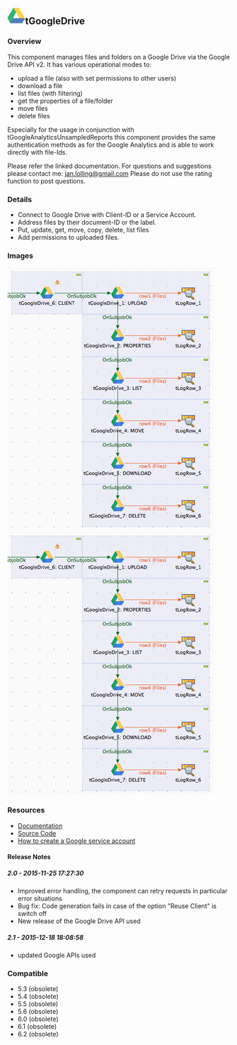 ## <img src='./logo.jpg' width='40' height='40'>tGoogleDrive

### Overview
This component manages files and folders on a Google Drive via the Google Drive API v2.
It has various operational modes to:
- upload a file (also with set permissions to other users)
- download a file
- list files (with filtering)
- get the properties of a file/folder
- move files
- delete files

Especially for the usage in conjunction with tGoogleAnalyticsUnsampledReports this component provides the same authentication methods as for the Google Analytics and is able to work directly with file-Ids.
   
Please refer the linked documentation.
For questions and suggestions please contact me: jan.lolling@gmail.com
Please do not use the rating function to post questions.
### Details
* Connect to Google Drive with Client-ID or a Service Account.
* Address files by their document-ID or the label.
* Put, update, get, move, copy, delete, list files
* Add permissions to uploaded files.

### Images
<a href='./screenshots/v_2.1__2.jpg'><img src='./screenshots/v_2.1__2.jpg' ></a>
<a href='./screenshots/v_2.0__1.jpg'><img src='./screenshots/v_2.0__1.jpg' ></a>


### Resources
 * <a href=http://jan-lolling.de/talend/components/help/tGoogleDrive.pdf>Documentation</a>
 * <a href=http://sourceforge.net/projects/talend-user-components/>Source Code</a>
 * <a href=http://jan-lolling.de/talend/howtos/google_service_account/create-a-google-service-account.html>How to create a Google service account</a>

#### Release Notes

##### 2.0 - 2015-11-25 17:27:30
* Improved error handling, the component can retry requests in particular error situations
* Bug fix: Code generation fails in case of the option "Reuse Client" is switch off
* New release of the Google Drive API used
##### 2.1 - 2015-12-18 18:08:58
* updated Google APIs used
### Compatible
 -  5.3 (obsolete)
 -   5.4 (obsolete)
 -   5.5 (obsolete)
 -   5.6 (obsolete)
 -   6.0 (obsolete)
 -   6.1 (obsolete)
 -   6.2 (obsolete)